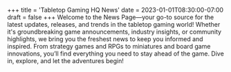 +++
title = 'Tabletop Gaming HQ News'
date = 2023-01-01T08:30:00-07:00
draft = false
+++
Welcome to the News Page—your go-to source for the latest updates, releases, and trends in the tabletop gaming world! Whether it's groundbreaking game announcements, industry insights, or community highlights, we bring you the freshest news to keep you informed and inspired. From strategy games and RPGs to miniatures and board game innovations, you’ll find everything you need to stay ahead of the game. Dive in, explore, and let the adventures begin!